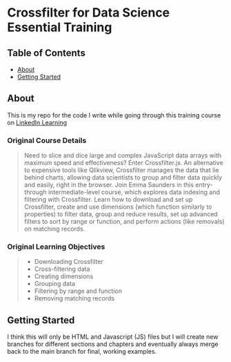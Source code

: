 # Crossfilter for Data Science Essential Training

## Table of Contents

- [About](#about)
- [Getting Started](#getting_started)

## About <a name = "about"></a>

This is my repo for the code I write while going through this training course on [LinkedIn Learning](https://www.linkedin.com/learning/crossfilter-for-data-science-essential-training/downloading-crossfilter-js)

### Original Course Details

> Need to slice and dice large and complex JavaScript data arrays with maximum speed and effectiveness? Enter Crossfilter.js. An alternative to expensive tools like Qlikview, Crossfilter manages the data that lie behind charts, allowing data scientists to group and filter data quickly and easily, right in the browser. Join Emma Saunders in this entry- through intermediate-level course, which explores data indexing and filtering with Crossfilter. Learn how to download and set up Crossfilter, create and use dimensions (which function similarly to properties) to filter data, group and reduce results, set up advanced filters to sort by range or function, and perform actions (like removals) on matching records.

### Original Learning Objectives


> - Downloading Crossfilter
> - Cross-filtering data
> - Creating dimensions
> - Grouping data
> - Filtering by range and function
> - Removing matching records

## Getting Started <a name = "getting_started"></a>

I think this will only be HTML and Javascript (JS) files but I will create new branches for different sections and chapters and eventually always merge back to the main branch for final, working examples.

